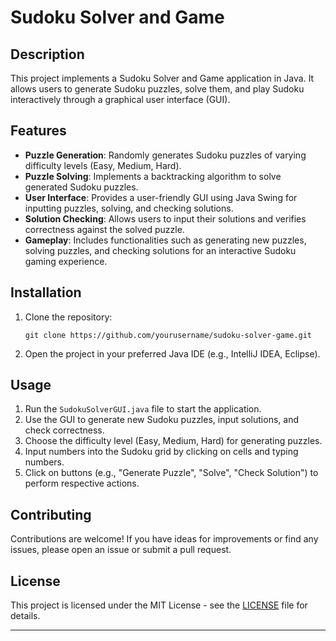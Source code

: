 # Sudoku Solver and Game

## Description
This project implements a Sudoku Solver and Game application in Java. It allows users to generate Sudoku puzzles, solve them, and play Sudoku interactively through a graphical user interface (GUI).

## Features
- **Puzzle Generation**: Randomly generates Sudoku puzzles of varying difficulty levels (Easy, Medium, Hard).
- **Puzzle Solving**: Implements a backtracking algorithm to solve generated Sudoku puzzles.
- **User Interface**: Provides a user-friendly GUI using Java Swing for inputting puzzles, solving, and checking solutions.
- **Solution Checking**: Allows users to input their solutions and verifies correctness against the solved puzzle.
- **Gameplay**: Includes functionalities such as generating new puzzles, solving puzzles, and checking solutions for an interactive Sudoku gaming experience.

## Installation
1. Clone the repository:
   ```
   git clone https://github.com/yourusername/sudoku-solver-game.git
   ```
2. Open the project in your preferred Java IDE (e.g., IntelliJ IDEA, Eclipse).

## Usage
1. Run the `SudokuSolverGUI.java` file to start the application.
2. Use the GUI to generate new Sudoku puzzles, input solutions, and check correctness.
3. Choose the difficulty level (Easy, Medium, Hard) for generating puzzles.
4. Input numbers into the Sudoku grid by clicking on cells and typing numbers.
5. Click on buttons (e.g., "Generate Puzzle", "Solve", "Check Solution") to perform respective actions.

## Contributing
Contributions are welcome! If you have ideas for improvements or find any issues, please open an issue or submit a pull request.

## License
This project is licensed under the MIT License - see the [LICENSE](LICENSE) file for details.

---
